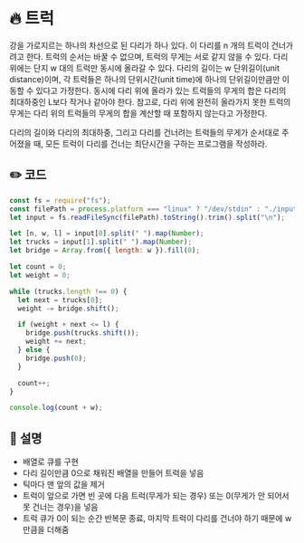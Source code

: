 # 🔥 트럭
강을 가로지르는 하나의 차선으로 된 다리가 하나 있다. 이 다리를 n 개의 트럭이 건너가려고 한다. 트럭의 순서는 바꿀 수 없으며, 트럭의 무게는 서로 같지 않을 수 있다. 다리 위에는 단지 w 대의 트럭만 동시에 올라갈 수 있다. 다리의 길이는 w 단위길이(unit distance)이며, 각 트럭들은 하나의 단위시간(unit time)에 하나의 단위길이만큼만 이동할 수 있다고 가정한다. 동시에 다리 위에 올라가 있는 트럭들의 무게의 합은 다리의 최대하중인 L보다 작거나 같아야 한다. 참고로, 다리 위에 완전히 올라가지 못한 트럭의 무게는 다리 위의 트럭들의 무게의 합을 계산할 때 포함하지 않는다고 가정한다.

다리의 길이와 다리의 최대하중, 그리고 다리를 건너려는 트럭들의 무게가 순서대로 주어졌을 때, 모든 트럭이 다리를 건너는 최단시간을 구하는 프로그램을 작성하라.

## ✏️ 코드
```js
const fs = require("fs");
const filePath = process.platform === "linux" ? "/dev/stdin" : "./input.txt";
let input = fs.readFileSync(filePath).toString().trim().split("\n");

let [n, w, l] = input[0].split(" ").map(Number);
let trucks = input[1].split(" ").map(Number);
let bridge = Array.from({ length: w }).fill(0);

let count = 0;
let weight = 0;

while (trucks.length !== 0) {
  let next = trucks[0];
  weight -= bridge.shift();

  if (weight + next <= l) {
    bridge.push(trucks.shift());
    weight += next;
  } else {
    bridge.push(0);
  }

  count++;
}

console.log(count + w);
```

## 🌱 설명
- 배열로 큐를 구현
- 다리 길이만큼 0으로 채워진 배열을 만들어 트럭을 넣음
- 틱마다 맨 앞의 값을 제거
- 트럭이 앞으로 가면 빈 곳에 다음 트럭(무게가 되는 경우) 또는 0(무게가 안 되어서 못 건너는 경우)을 넣음
- 트럭 큐가 0이 되는 순간 반복문 종료, 마지막 트럭이 다리를 건너야 하기 때문에 w만큼을 더해줌

